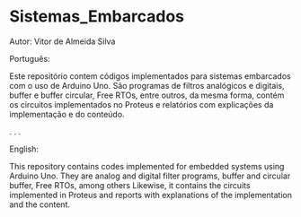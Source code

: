 # Sistemas_Embarcados
Autor: Vitor de Almeida Silva


Português:

Este repositório contem códigos implementados para sistemas embarcados com o uso de Arduino Uno. São programas de filtros analógicos e digitais, buffer e buffer circular, Free RTOs,  entre outros, da mesma forma, contém os circuitos implementados no Proteus e relatórios com explicações da implementação e do conteúdo. 

.
.
.

English:

This repository contains codes implemented for embedded systems using Arduino Uno. They are 
analog and digital filter  programs, buffer and circular buffer, Free RTOs, among others
Likewise, it contains the circuits implemented in Proteus and reports with explanations of the implementation and the content.
